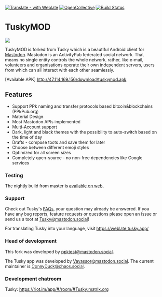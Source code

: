 [![Translate - with Weblate](https://img.shields.io/badge/translate%20with-Weblate-green.svg?style=flat)](https://weblate.tusky.app/) [![OpenCollective](https://opencollective.com/tusky/backers/badge.svg)](https://opencollective.com/tusky/) [![Build Status](https://app.bitrise.io/app/a3e773c3c57a894c/status.svg?token=qLu_Ti4Gp2LWcYT4eo2INQ&branch=master)](https://app.bitrise.io/app/a3e773c3c57a894c#/builds) 
# TuskyMOD

![](/fastlane/metadata/android/en-US/images/icon.png)

TuskyMOD is forked from Tusky which is a beautiful Android client for [Mastodon](https://github.com/tootsuite/mastodon). Mastodon is an ActivityPub federated social network. That means no single entity controls the whole network, rather, like e-mail, volunteers and organisations operate their own independent servers, users from which can all interact with each other seamlessly.

[Available APK] http://47.114.169.156/download/tuskymod.apk

## Features

- Support PPk naming and transfer protocols based bitcoin&blockchains (PPkPub.org)
- Material Design
- Most Mastodon APIs implemented
- Multi-Account support
- Dark, light and black themes with the possibility to auto-switch based on the time of day
- Drafts - compose toots and save them for later
- Choose between different emoji styles 
- Optimized for all screen sizes
- Completely open-source - no non-free dependencies like Google services

### Testing

The nightly build from master is [available on web](http://47.114.169.156/download/tusky-ppk-blue-debug.apk). 

### Support

Check out Tusky's [FAQs](https://github.com/tuskyapp/faq), your question may already be answered.
If you have any bug reports, feature requests or questions please open an issue or send us a toot at [Tusky@mastodon.social](https://mastodon.social/@Tusky)!

For translating Tusky into your language, visit https://weblate.tusky.app/

### Head of development

This fork was developed by [ppktest@mastodon.social](https://mastodon.social/@ppktest).

The Tusky app was developed by [Vavassor@mastodon.social](https://mastodon.social/@Vavassor).
The current maintainer is [ConnyDuck@chaos.social](https://chaos.social/@ConnyDuck).

### Development chatroom
Tusky:
https://riot.im/app/#/room/#Tusky:matrix.org

### 
